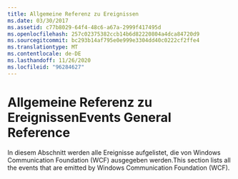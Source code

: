 ```yaml
---
title: Allgemeine Referenz zu Ereignissen
ms.date: 03/30/2017
ms.assetid: c77b8029-64f4-48c6-a67a-2999f417495d
ms.openlocfilehash: 257c02375382ccb14b6d82220804a4dca84720d9
ms.sourcegitcommit: bc293b14af795e0e999e3304dd40c0222cf2ffe4
ms.translationtype: MT
ms.contentlocale: de-DE
ms.lasthandoff: 11/26/2020
ms.locfileid: "96284627"
---
```

# <a name="events-general-reference"></a><span data-ttu-id="2065a-102">Allgemeine Referenz zu Ereignissen</span><span class="sxs-lookup"><span data-stu-id="2065a-102">Events General Reference</span></span>

<span data-ttu-id="2065a-103">In diesem Abschnitt werden alle Ereignisse aufgelistet, die von Windows Communication Foundation (WCF) ausgegeben werden.</span><span class="sxs-lookup"><span data-stu-id="2065a-103">This section lists all the events that are emitted by Windows Communication Foundation (WCF).</span></span>
